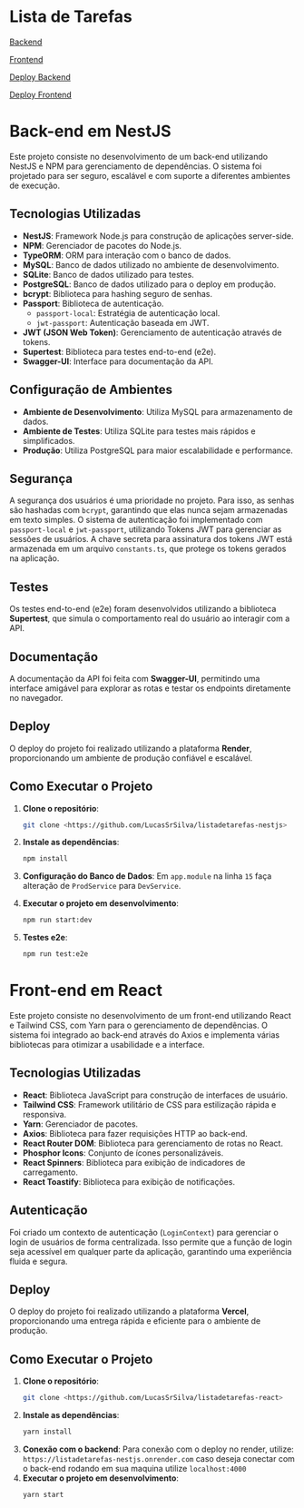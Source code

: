 # Lista de Tarefas

[Backend](https://github.com/LucasSrSilva/listadetarefas-nestjs)

[Frontend](https://github.com/LucasSrSilva/listadetarefas-react)

[Deploy Backend](https://listadetarefas-nestjs.onrender.com)

[Deploy Frontend](https://listadetarefas-react-six.vercel.app/)

# Back-end em NestJS

Este projeto consiste no desenvolvimento de um back-end utilizando NestJS e NPM para gerenciamento de dependências. O sistema foi projetado para ser seguro, escalável e com suporte a diferentes ambientes de execução.

## Tecnologias Utilizadas

- **NestJS**: Framework Node.js para construção de aplicações server-side.
- **NPM**: Gerenciador de pacotes do Node.js.
- **TypeORM**: ORM para interação com o banco de dados.
- **MySQL**: Banco de dados utilizado no ambiente de desenvolvimento.
- **SQLite**: Banco de dados utilizado para testes.
- **PostgreSQL**: Banco de dados utilizado para o deploy em produção.
- **bcrypt**: Biblioteca para hashing seguro de senhas.
- **Passport**: Biblioteca de autenticação.
  - `passport-local`: Estratégia de autenticação local.
  - `jwt-passport`: Autenticação baseada em JWT.
- **JWT (JSON Web Token)**: Gerenciamento de autenticação através de tokens.
- **Supertest**: Biblioteca para testes end-to-end (e2e).
- **Swagger-UI**: Interface para documentação da API.

## Configuração de Ambientes

- **Ambiente de Desenvolvimento**: Utiliza MySQL para armazenamento de dados.
- **Ambiente de Testes**: Utiliza SQLite para testes mais rápidos e simplificados.
- **Produção**: Utiliza PostgreSQL para maior escalabilidade e performance.

## Segurança

A segurança dos usuários é uma prioridade no projeto. Para isso, as senhas são hashadas com `bcrypt`, garantindo que elas nunca sejam armazenadas em texto simples. O sistema de autenticação foi implementado com `passport-local` e `jwt-passport`, utilizando Tokens JWT para gerenciar as sessões de usuários. A chave secreta para assinatura dos tokens JWT está armazenada em um arquivo `constants.ts`, que protege os tokens gerados na aplicação.

## Testes

Os testes end-to-end (e2e) foram desenvolvidos utilizando a biblioteca **Supertest**, que simula o comportamento real do usuário ao interagir com a API.

## Documentação

A documentação da API foi feita com **Swagger-UI**, permitindo uma interface amigável para explorar as rotas e testar os endpoints diretamente no navegador.

## Deploy

O deploy do projeto foi realizado utilizando a plataforma **Render**, proporcionando um ambiente de produção confiável e escalável.

## Como Executar o Projeto

1. **Clone o repositório**:
    ```bash
    git clone <https://github.com/LucasSrSilva/listadetarefas-nestjs>
    ```
2. **Instale as dependências**:
    ```bash
    npm install
    ```
3. **Configuração do Banco de Dados**:
   Em `app.module` na linha `15` faça alteração de `ProdService` para `DevService`.
   
4. **Executar o projeto em desenvolvimento**:
    ```bash
    npm run start:dev
    ```
5. **Testes e2e**:
    ```bash
    npm run test:e2e
    ```



# Front-end em React

Este projeto consiste no desenvolvimento de um front-end utilizando React e Tailwind CSS, com Yarn para o gerenciamento de dependências. O sistema foi integrado ao back-end através do Axios e implementa várias bibliotecas para otimizar a usabilidade e a interface.

## Tecnologias Utilizadas

- **React**: Biblioteca JavaScript para construção de interfaces de usuário.
- **Tailwind CSS**: Framework utilitário de CSS para estilização rápida e responsiva.
- **Yarn**: Gerenciador de pacotes.
- **Axios**: Biblioteca para fazer requisições HTTP ao back-end.
- **React Router DOM**: Biblioteca para gerenciamento de rotas no React.
- **Phosphor Icons**: Conjunto de ícones personalizáveis.
- **React Spinners**: Biblioteca para exibição de indicadores de carregamento.
- **React Toastify**: Biblioteca para exibição de notificações.

## Autenticação

Foi criado um contexto de autenticação (`LoginContext`) para gerenciar o login de usuários de forma centralizada. Isso permite que a função de login seja acessível em qualquer parte da aplicação, garantindo uma experiência fluida e segura.

## Deploy

O deploy do projeto foi realizado utilizando a plataforma **Vercel**, proporcionando uma entrega rápida e eficiente para o ambiente de produção.

## Como Executar o Projeto

1. **Clone o repositório**:
    ```bash
    git clone <https://github.com/LucasSrSilva/listadetarefas-react>
    ```
2. **Instale as dependências**:
    ```bash
    yarn install
    ```
3. **Conexão com o backend**:
   Para conexão com o deploy no render, utilize: `https://listadetarefas-nestjs.onrender.com` caso deseja conectar com o back-end rodando em sua maquina utilize `localhost:4000`
4. **Executar o projeto em desenvolvimento**:
    ```bash
    yarn start
    ```



